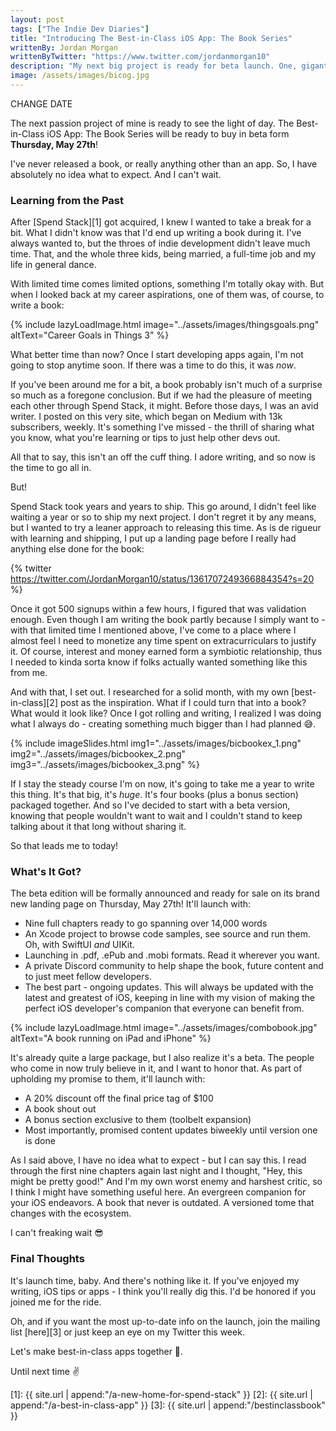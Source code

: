 ```yaml
---
layout: post
tags: ["The Indie Dev Diaries"]
title: "Introducing The Best-in-Class iOS App: The Book Series"
writtenBy: Jordan Morgan
writtenByTwitter: "https://www.twitter.com/jordanmorgan10"
description: "My next big project is ready for beta launch. One, gigantic book covering everything I know about iOS."
image: /assets/images/bicog.jpg
---
```

CHANGE DATE

The next passion project of mine is ready to see the light of day. The Best-in-Class iOS App: The Book Series will be ready to buy in beta form **Thursday, May 27th**!

I've never released a book, or really anything other than an app. So, I have absolutely no idea what to expect. And I can't wait.

### Learning from the Past
After [Spend Stack][1] got acquired, I knew I wanted to take a break for a bit. What I didn't know was that I'd end up writing a book during it. I've always wanted to, but the throes of indie development didn't leave much time. That, and the whole three kids, being married, a full-time job and my life in general dance. 

With limited time comes limited options, something I'm totally okay with. But when I looked back at my career aspirations, one of them was, of course, to write a book:

{% include lazyLoadImage.html image="../assets/images/thingsgoals.png" altText="Career Goals in Things 3" %}

What better time than now? Once I start developing apps again, I'm not going to stop anytime soon. If there was a time to do this, it was _now_. 

If you've been around me for a bit, a book probably isn't much of a surprise so much as a foregone conclusion. But if we had the pleasure of meeting each other through Spend Stack, it might. Before those days, I was an avid writer. I posted on this very site, which began on Medium with 13k subscribers, weekly. It's something I've missed - the thrill of sharing what you know, what you're learning or tips to just help other devs out.

All that to say, this isn't an off the cuff thing. I adore writing, and so now is the time to go all in.

But!

Spend Stack took years and years to ship. This go around, I didn't feel like waiting a year or so to ship my next project. I don't regret it by any means, but I wanted to try a leaner approach to releasing this time. As is de rigueur with learning and shipping, I put up a landing page before I really had anything else done for the book:

{% twitter https://twitter.com/JordanMorgan10/status/1361707249366884354?s=20 %}

Once it got 500 signups within a few hours, I figured that was validation enough. Even though I am writing the book partly because I simply want to - with that limited time I mentioned above, I've come to a place where I almost feel I need to monetize any time spent on extracurriculars to justify it. Of course, interest and money earned form a symbiotic relationship, thus I needed to kinda sorta know if folks actually wanted something like this from me.

And with that, I set out. I researched for a solid month, with my own [best-in-class][2] post as the inspiration. What if I could turn that into a book? What would it look like? Once I got rolling and writing, I realized I was doing what I always do - creating something much bigger than I had planned 😅.

{% include imageSlides.html img1="../assets/images/bicbookex_1.png" img2="../assets/images/bicbookex_2.png" img3="../assets/images/bicbookex_3.png" %}

If I stay the steady course I'm on now, it's going to take me a year to write this thing. It's that big, it's _huge_. It's four books (plus a bonus section) packaged together. And so I've decided to start with a beta version, knowing that people wouldn't want to wait and I couldn't stand to keep talking about it that long without sharing it.

So that leads me to today!

### What's It Got?
The beta edition will be formally announced and ready for sale on its brand new landing page on Thursday, May 27th! It'll launch with:

- Nine full chapters ready to go spanning over 14,000 words
- An Xcode project to browse code samples, see source and run them. Oh, with SwiftUI _and_ UIKit.
- Launching in .pdf, .ePub and .mobi formats. Read it wherever you want.
- A private Discord community to help shape the book, future content and to just meet fellow developers.
- The best part - ongoing updates. This will always be updated with the latest and greatest of iOS, keeping in line with my vision of making the perfect iOS developer's companion that everyone can benefit from.

{% include lazyLoadImage.html image="../assets/images/combobook.jpg" altText="A book running on iPad and iPhone" %}

It's already quite a large package, but I also realize it's a beta. The people who come in now truly believe in it, and I want to honor that. As part of upholding my promise to them, it'll launch with:

- A 20% discount off the final price tag of $100
- A book shout out
- A bonus section exclusive to them (toolbelt expansion)
- Most importantly, promised content updates biweekly until version one is done

As I said above, I have no idea what to expect - but I can say this. I read through the first nine chapters again last night and I thought, "Hey, this might be pretty good!" And I'm my own worst enemy and harshest critic, so I think I might have something useful here. An evergreen companion for your iOS endeavors. A book that never is outdated. A versioned tome that changes with the ecosystem.

I can't freaking wait 😎


### Final Thoughts
It's launch time, baby. And there's nothing like it. If you've enjoyed my writing, iOS tips or apps - I think you'll really dig this. I'd be honored if you joined me for the ride.

Oh, and if you want the most up-to-date info on the launch, join the mailing list [here][3] or just keep an eye on my Twitter this week.

Let's make best-in-class apps together 💪.

Until next time ✌️

[1]: {{ site.url | append:"/a-new-home-for-spend-stack" }}
[2]: {{ site.url | append:"/a-best-in-class-app" }}
[3]: {{ site.url | append:"/bestinclassbook" }}